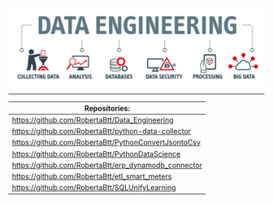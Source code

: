 ![DataEngineering.png](DataEngineering.png)

---


| **Repositories:**                                    |
|------------------------------------------------------|
| https://github.com/RobertaBtt/Data_Engineering       |
| https://github.com/RobertaBtt/python-data-collector  |
| https://github.com/RobertaBtt/PythonConvertJsontoCsv |
| https://github.com/RobertaBtt/PythonDataScience      |
| https://github.com/RobertaBtt/erp_dynamodb_connector |
| https://github.com/RobertaBtt/etl_smart_meters       |
| https://github.com/RobertaBtt/SQLUnifyLearning       |


